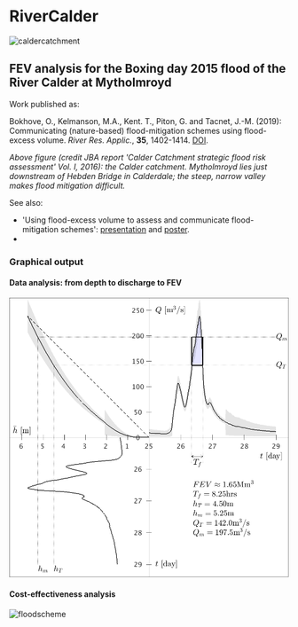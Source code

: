 # RiverCalder

![caldercatchment](figs/calderjba.png)

## FEV analysis for the Boxing day 2015 flood of the River Calder at Mytholmroyd

Work published as: 

Bokhove, O., Kelmanson, M.A., Kent. T., Piton, G. and Tacnet, J.-M. (2019): Communicating (nature-based) flood-mitigation schemes using flood-excess volume. *River Res. Applic.*, **35**, 1402-1414. [DOI](https://doi.org/10.1002/rra.3507).

*Above figure (credit JBA report 'Calder Catchment strategic flood risk assessment' Vol. I, 2016): the Calder catchment. Mytholmroyd lies just downstream of Hebden Bridge in Calderdale; the steep, narrow valley makes flood mitigation difficult.*

See also:
* 'Using flood-excess volume to assess and communicate flood-mitigation schemes': [presentation](http://www1.maths.leeds.ac.uk/~amttk/files/leedskyoto.pdf) and [poster](http://www1.maths.leeds.ac.uk/~amttk/files/INI_sept2018.pdf). 
* 

### Graphical output 

#### Data analysis: from depth to discharge to FEV
![3panel](figs/calder_3panel_err.png)

#### Cost-effectiveness analysis

![floodscheme](figs/calderfloodlakev2.jpg)
